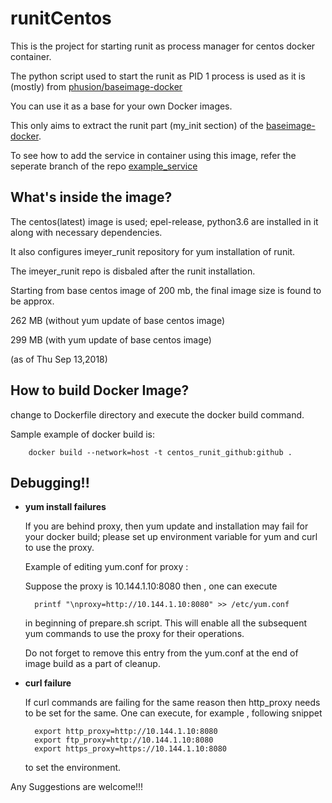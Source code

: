 
# runitCentos

This is the project for starting runit as process manager for centos docker container.

The python script used to start the runit as PID 1 process is used as it is (mostly) from [phusion/baseimage-docker](https://github.com/phusion/baseimage-docker)

You can use it as a base for your own Docker images.

This only aims to extract the runit part (my_init section) of the [baseimage-docker](https://github.com/phusion/baseimage-docker).

To see how to add the service in container using this image, refer the seperate branch of the repo [example_service](https://github.com/WheeskyJack/runitCentos/tree/example_service)

## What's inside the image?

The centos(latest) image is used; epel-release, python3.6 are installed in it along with necessary dependencies.

It also configures imeyer_runit repository for yum installation of runit.

The imeyer_runit repo is disbaled after the runit installation.

Starting from base centos image of 200 mb,
the final image size is found to be approx.

262 MB (without yum update of base centos image)

299 MB (with yum update of base centos image)

(as of Thu Sep 13,2018)

## How to build Docker Image?

change to Dockerfile directory and execute the docker build command.

Sample example of docker build is:

        docker build --network=host -t centos_runit_github:github .

## Debugging!!

* **yum install failures**

   If you are behind proxy, then yum update and installation may fail for your docker build; please set up environment variable for yum and curl to use the proxy.

   Example of editing yum.conf for proxy :

   Suppose the proxy is 10.144.1.10:8080 then , one can execute

        printf "\nproxy=http://10.144.1.10:8080" >> /etc/yum.conf

   in beginning of prepare.sh script. This will enable all the subsequent yum commands to use the proxy for their operations.

   Do not forget to remove this entry from the yum.conf at the end of image build as a part of cleanup.

* **curl failure**

   If curl commands are failing for the same reason then http_proxy needs to be set for the same.
   One can execute, for example , following snippet

        export http_proxy=http://10.144.1.10:8080
        export ftp_proxy=http://10.144.1.10:8080
        export https_proxy=https://10.144.1.10:8080

   to set the environment.

Any Suggestions are welcome!!!